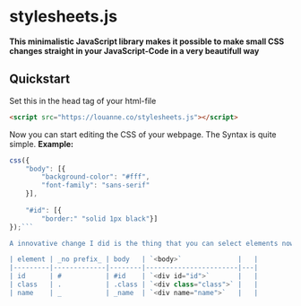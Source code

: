 # stylesheets.js

**This minimalistic JavaScript library makes it possible to make small CSS changes straight in your JavaScript-Code in a very beautifull way**

## Quickstart
Set this in the head tag of your html-file
```html
<script src="https://louanne.co/stylesheets.js"></script>
```

Now you can start editing the CSS of your webpage. The Syntax is quite simple.
**Example:**
```js
css({
    "body": [{
        "background-color": "#fff",
        "font-family": "sans-serif" 
    }], 
    
    "#id": [{
        "border:" "solid 1px black"}]
});```

A innovative change I did is the thing that you can select elements now by the attribute name. A table how to select elements is below.

| element | _no prefix_ | body   | `<body>`              |   |
|---------|-------------|--------|-----------------------|---|
| id      | #           | #id    | `<div id="id">`       |   |
| class   | .           | .class | `<div class="class">` |   |
| name    | _           | _name  | `<div name="name">`   |   |
